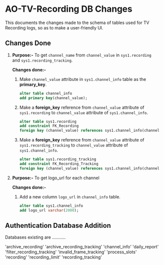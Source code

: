 # AO-TV-Recording DB Changes

This documents the changes made to the schema of tables used for TV Recording logs, so as to make a user-friendly UI.

## Changes Done

1. **Purpose:-** To get `channel_name` from `channel_value` in `sys1.recording` and `sys1.recording_tracking`.

   **Changes done:-**

    1. Make `channel_value` attribute in `sys1.channel_info` table as the **primary_key**.

       ```sql
       alter table channel_info
       add primary key(channel_value);
       ```

       

    2. Make a **foreign_key** reference from `channel_value` attribute of `sys1.recording` to `channel_value` attribute of `sys1.channel_info`.

       ```sql
       alter table sys1.recording
       add constraint FK_Recording
       foreign key (channel_value) references sys1.channel_info(channel_value);
       ```

       

    3. Make a **foreign_key** reference from `channel_value` attribute of `sys1.recording_tracking` to `channel_value` attribute of `sys1.channel_info`.

       ```sql
       alter table sys1.recording_tracking
       add constraint FK_Recording_Tracking
       foreign key (channel_value) references sys1.channel_info(channel_value);
       ```

       

2. **Purpose:-** To get logo_url for each channel

   **Changes done:-**

   1. Add a new column `logo_url` in `channel_info` table.

      ```sql
      alter table sys1.channel_info
      add logo_url varchar(2000);
      ```



## Authentication Database Addition

Databases existing are ...........

'archive_recording'
'archive_recording_tracking'
'channel_info'
'daily_report'
'filter_recording_tracking'
'invalid_frame_tracking'
'process_slots'
'recording'
'recording_limit'
'recording_tracking'

